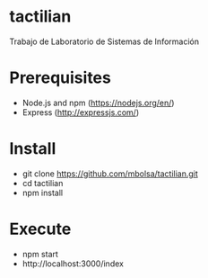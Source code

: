 # tactilian
Trabajo de Laboratorio de Sistemas de Información

# Prerequisites
* Node.js and npm (https://nodejs.org/en/)
* Express (http://expressjs.com/)

# Install
* git clone https://github.com/mbolsa/tactilian.git
* cd tactilian
* npm install

# Execute
* npm start
* http://localhost:3000/index